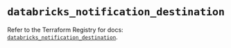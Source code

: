 # `databricks_notification_destination`

Refer to the Terraform Registry for docs: [`databricks_notification_destination`](https://registry.terraform.io/providers/databricks/databricks/1.85.0/docs/resources/notification_destination).
